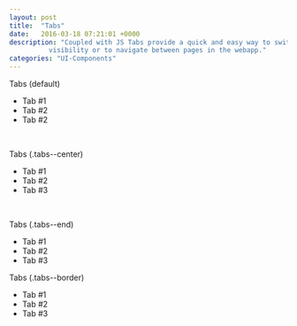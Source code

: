 ```yaml
---
layout: post
title:  "Tabs"
date:   2016-03-18 07:21:01 +0000
description: "Coupled with JS Tabs provide a quick and easy way to switch content
          visibility or to navigate between pages in the webapp."
categories: "UI-Components"
---
```

<label for="">Tabs (default)</label>
<ul class="tabs">
  <li class="tabs__item tabs__item--active" role="button">Tab #1</li>
  <li class="tabs__item" role="button">Tab #2</li>
  <li class="tabs__item" role="button">Tab #2</li>
</ul>
<br>

<label for="">Tabs (.tabs--center)</label>
<ul class="tabs tabs--center">
  <li class="tabs__item tabs__item--active" role="button">Tab #1</li>
  <li class="tabs__item" role="button">Tab #2</li>
  <li class="tabs__item" role="button">Tab #3</li>
</ul>
<br>

<label for="">Tabs (.tabs--end)</label>
<ul class="tabs tabs--end">
  <li class="tabs__item tabs__item--active" role="button">Tab #1</li>
  <li class="tabs__item" role="button">Tab #2</li>
  <li class="tabs__item" role="button">Tab #3</li>
</ul>

<label for="">Tabs (.tabs--border)</label>
<ul class="tabs tabs--border">
  <li class="tabs__item tabs__item--active" role="button">Tab #1</li>
  <li class="tabs__item" role="button">Tab #2</li>
  <li class="tabs__item" role="button">Tab #3</li>
</ul>
